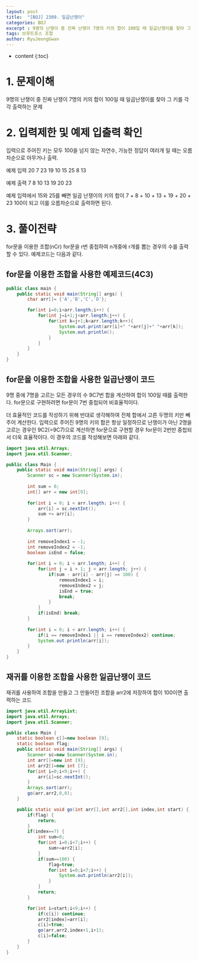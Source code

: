 ```yaml
---
layout: post
title:  "[BOJ] 2309. 일곱난쟁이"
categories: BOJ
excerpt : 9명의 난쟁이 중 진짜 난쟁이 7명의 키의 합이 100일 때 일곱난쟁이를 찾아 그 키를 각각 출력하는 문제 
tags: 브루트포스 조합
author: RyuJeongGwan
---
```


* content
{:toc}


# 1. 문제이해
[](https://boj.kr/2309)
9명의 난쟁이 중 진짜 난쟁이 7명의 키의 합이 100일 때 일곱난쟁이를 찾아 그 키를 각각 출력하는 문제

# 2. 입력제한 및 예제 입출력 확인
입력으로 주어진 키는 모두 100을 넘지 않는 자연수, 가능한 정답이 여러개 일 때는 오름차순으로 아무거나 출력.

예제 입력
20
7
23
19
10
15
25
8
13

예제 출력
7
8
10
13
19
20
23

예제 입력에서 15와 25를 빼면
일곱 난쟁이의 키의 합이 
7 + 8 + 10 + 13 + 19 + 20 + 23
100이 되고 이를 오름차순으로 출력하면 된다.

# 3. 풀이전략
for문을 이용한 조합(nCr)
for문을 r번 중첩하여 n개중에 r개를 뽑는 경우의 수를 출력할 수 있다.
예제코드는 다음과 같다.

## for문을 이용한 조합을 사용한 예제코드(4C3)
``` java
public class main {
	public static void main(String[] args) {
		char arr[]= {'A','B','C','D'};

		for(int i=0;i<arr.length;i++) {
			for(int j=i+1;j<arr.length;j++) {
				for(int k=j+1;k<arr.length;k++){
					System.out.print(arr[i]+" "+arr[j]+" "+arr[k]);
					System.out.println();
				}
			}
		}		
	}
}
```

## for문을 이용한 조합을 사용한 일곱난쟁이 코드
9명 중에 7명을 고르는 모든 경우의 수 9C7번 합을 계산하여 합이 100일 때를 출력한다.
for문으로 구현하려면 for문이 7번 중첩되어 비효율적이다.

더 효율적인 코드를 작성하기 위해 반대로 생각해하여 전체 합에서 고른 두명의 키만 빼주어 계산한다. 
입력으로 주어진 9명의 키의 합은 항상 일정하므로 난쟁이가 아닌 2명을 고르는 경우인 9C2(=9C7)으로 계산하면 for문으로 구현할 경우 for문이 2번만 중첩되서 더욱 효율적이다. 이 경우의 코드를 작성해보면 아래와 같다.

``` java
import java.util.Arrays;
import java.util.Scanner;

public class Main {
	public static void main(String[] args) {
		Scanner sc = new Scanner(System.in);
		
		int sum = 0;
		int[] arr = new int[9];
		
		for(int i = 0; i < arr.length; i++) {
			arr[i] = sc.nextInt();
			sum += arr[i];
		}
		
		Arrays.sort(arr);
		
		int removeIndex1 = -1;
		int removeIndex2 = -1;
		boolean isEnd = false; 
		
		for(int i = 0; i < arr.length; i++) {
			for(int j = i + 1; j < arr.length; j++) {
				if(sum - arr[i] - arr[j] == 100) {
					removeIndex1 = i;
					removeIndex2 = j;
					isEnd = true;
					break;
				}				
			}
			if(isEnd) break;
		}
		
		for(int i = 0; i < arr.length; i++) {
			if(i == removeIndex1 || i == removeIndex2) continue;
			System.out.println(arr[i]);
		}		
	}
}
```

## 재귀를 이용한 조합을 사용한 일곱난쟁이 코드
재귀를 사용하여 조합을 만들고 그 만들어진 조합을 arr2에 저장하여 합이 100이면 출력하는 코드
``` java
import java.util.ArrayList;
import java.util.Arrays;
import java.util.Scanner;

public class Main {
	static boolean c[]=new boolean [9];
	static boolean flag;
	public static void main(String[] args) {
		Scanner sc=new Scanner(System.in);
		int arr[]=new int [9];
		int arr2[]=new int [7];
		for(int i=0;i<9;i++) {
			arr[i]=sc.nextInt();
		}
		Arrays.sort(arr);
		go(arr,arr2,0,0);
	}

	public static void go(int arr[],int arr2[],int index,int start) {
		if(flag) {
			return;
		}
		if(index==7) {
			int sum=0;
			for(int i=0;i<7;i++) {
				sum+=arr2[i];
			}
			if(sum==100) {
				flag=true;
				for(int i=0;i<7;i++) {
					System.out.println(arr2[i]);
				}
			}
			return;
		}

		for(int i=start;i<9;i++) {
			if(c[i]) continue;
			arr2[index]=arr[i];
			c[i]=true;
			go(arr,arr2,index+1,i+1);
			c[i]=false;
		}
	}
}
```
